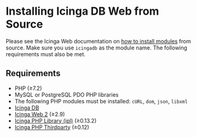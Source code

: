# Installing Icinga DB Web from Source

Please see the Icinga Web documentation on
[how to install modules](https://icinga.com/docs/icinga-web-2/latest/doc/08-Modules/#installation) from source.
Make sure you use `icingadb` as the module name. The following requirements must also be met.

## Requirements

* PHP (≥7.2)
* MySQL or PostgreSQL PDO PHP libraries
* The following PHP modules must be installed: `cURL`, `dom`, `json`, `libxml`
* [Icinga DB](https://github.com/Icinga/icingadb)
* [Icinga Web 2](https://github.com/Icinga/icingaweb2) (≥2.9)
* [Icinga PHP Library (ipl)](https://github.com/Icinga/icinga-php-library) (≥0.13.2)
* [Icinga PHP Thirdparty](https://github.com/Icinga/icinga-php-thirdparty) (≥0.12)

<!-- {% include "02-Installation.md" %} -->
